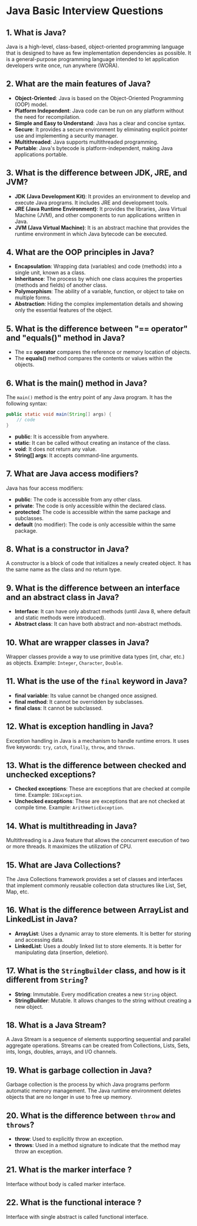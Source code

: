 
# Java Basic Interview Questions

## 1. What is Java?
Java is a high-level, class-based, object-oriented programming language that is designed to have as few implementation dependencies as possible. It is a general-purpose programming language intended to let application developers write once, run anywhere (WORA).

## 2. What are the main features of Java?
- **Object-Oriented**: Java is based on the Object-Oriented Programming (OOP) model.
- **Platform Independent**: Java code can be run on any platform without the need for recompilation.
- **Simple and Easy to Understand**: Java has a clear and concise syntax.
- **Secure**: It provides a secure environment by eliminating explicit pointer use and implementing a security manager.
- **Multithreaded**: Java supports multithreaded programming.
- **Portable**: Java's bytecode is platform-independent, making Java applications portable.

## 3. What is the difference between JDK, JRE, and JVM?
- **JDK (Java Development Kit)**: It provides an environment to develop and execute Java programs. It includes JRE and development tools.
- **JRE (Java Runtime Environment)**: It provides the libraries, Java Virtual Machine (JVM), and other components to run applications written in Java.
- **JVM (Java Virtual Machine)**: It is an abstract machine that provides the runtime environment in which Java bytecode can be executed.

## 4. What are the OOP principles in Java?
- **Encapsulation**: Wrapping data (variables) and code (methods) into a single unit, known as a class.
- **Inheritance**: The process by which one class acquires the properties (methods and fields) of another class.
- **Polymorphism**: The ability of a variable, function, or object to take on multiple forms.
- **Abstraction**: Hiding the complex implementation details and showing only the essential features of the object.

## 5. What is the difference between "== operator" and "equals()" method in Java?
- The **== operator** compares the reference or memory location of objects.
- The **equals()** method compares the contents or values within the objects.

## 6. What is the main() method in Java?
The `main()` method is the entry point of any Java program. It has the following syntax:
```java
public static void main(String[] args) {
    // code
}
```
- **public**: It is accessible from anywhere.
- **static**: It can be called without creating an instance of the class.
- **void**: It does not return any value.
- **String[] args**: It accepts command-line arguments.

## 7. What are Java access modifiers?
Java has four access modifiers:
- **public**: The code is accessible from any other class.
- **private**: The code is only accessible within the declared class.
- **protected**: The code is accessible within the same package and subclasses.
- **default** (no modifier): The code is only accessible within the same package.

## 8. What is a constructor in Java?
A constructor is a block of code that initializes a newly created object. It has the same name as the class and no return type.

## 9. What is the difference between an interface and an abstract class in Java?
- **Interface**: It can have only abstract methods (until Java 8, where default and static methods were introduced).
- **Abstract class**: It can have both abstract and non-abstract methods.

## 10. What are wrapper classes in Java?
Wrapper classes provide a way to use primitive data types (int, char, etc.) as objects. Example: `Integer`, `Character`, `Double`.

## 11. What is the use of the `final` keyword in Java?
- **final variable**: Its value cannot be changed once assigned.
- **final method**: It cannot be overridden by subclasses.
- **final class**: It cannot be subclassed.

## 12. What is exception handling in Java?
Exception handling in Java is a mechanism to handle runtime errors. It uses five keywords: `try`, `catch`, `finally`, `throw`, and `throws`.

## 13. What is the difference between checked and unchecked exceptions?
- **Checked exceptions**: These are exceptions that are checked at compile time. Example: `IOException`.
- **Unchecked exceptions**: These are exceptions that are not checked at compile time. Example: `ArithmeticException`.

## 14. What is multithreading in Java?
Multithreading is a Java feature that allows the concurrent execution of two or more threads. It maximizes the utilization of CPU.

## 15. What are Java Collections?
The Java Collections framework provides a set of classes and interfaces that implement commonly reusable collection data structures like List, Set, Map, etc.

## 16. What is the difference between ArrayList and LinkedList in Java?
- **ArrayList**: Uses a dynamic array to store elements. It is better for storing and accessing data.
- **LinkedList**: Uses a doubly linked list to store elements. It is better for manipulating data (insertion, deletion).

## 17. What is the `StringBuilder` class, and how is it different from `String`?
- **String**: Immutable. Every modification creates a new `String` object.
- **StringBuilder**: Mutable. It allows changes to the string without creating a new object.

## 18. What is a Java Stream?
A Java Stream is a sequence of elements supporting sequential and parallel aggregate operations. Streams can be created from Collections, Lists, Sets, ints, longs, doubles, arrays, and I/O channels.

## 19. What is garbage collection in Java?
Garbage collection is the process by which Java programs perform automatic memory management. The Java runtime environment deletes objects that are no longer in use to free up memory.

## 20. What is the difference between `throw` and `throws`?
- **throw**: Used to explicitly throw an exception.
- **throws**: Used in a method signature to indicate that the method may throw an exception.

## 21. What is the marker interface ?
Interface without body is called marker interface.

## 22. What is the functional interace ?
Interface with single abstract is called functional interface.
